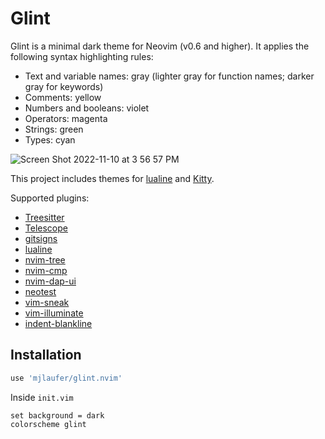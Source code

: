 # Glint

Glint is a minimal dark theme for Neovim (v0.6 and higher). It applies the following syntax highlighting rules:

-   Text and variable names: gray (lighter gray for function names; darker gray for keywords)
-   Comments: yellow
-   Numbers and booleans: violet
-   Operators: magenta
-   Strings: green
-   Types: cyan

![Screen Shot 2022-11-10 at 3 56 57 PM](https://user-images.githubusercontent.com/24204252/201230833-bbf4ddc0-ff59-472a-813d-f0e1d3228c9a.png)

This project includes themes for [lualine](https://github.com/nvim-lualine/lualine.nvim) and [Kitty](https://sw.kovidgoyal.net/kitty/).

Supported plugins:

-   [Treesitter](https://github.com/nvim-treesitter/nvim-treesitter)
-   [Telescope](https://github.com/nvim-telescope/telescope.nvim)
-   [gitsigns](https://github.com/lewis6991/gitsigns.nvim)
-   [lualine](https://github.com/nvim-lualine/lualine.nvim)
-   [nvim-tree](https://github.com/kyazdani42/nvim-tree.lua)
-   [nvim-cmp](https://github.com/hrsh7th/nvim-cmp)
-   [nvim-dap-ui](https://github.com/rcarriga/nvim-dap-ui)
-   [neotest](https://github.com/nvim-neotest/neotest)
-   [vim-sneak](https://github.com/justinmk/vim-sneak)
-   [vim-illuminate](https://github.com/RRethy/vim-illuminate)
-   [indent-blankline](https://github.com/lukas-reineke/indent-blankline.nvim)

## Installation

```lua
use 'mjlaufer/glint.nvim'
```

Inside `init.vim`

```vim
set background = dark
colorscheme glint
```
